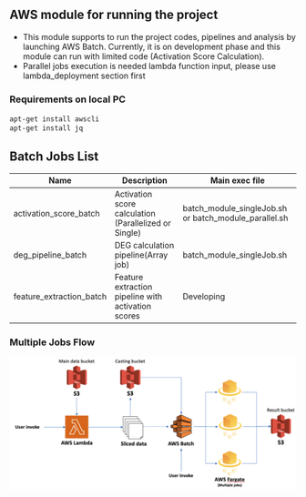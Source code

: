 ## AWS module for running the project
* This module supports to run the project codes, pipelines and analysis by launching AWS Batch. Currently, it is on development phase and this module can run with limited code (Activation Score Calculation).
* Parallel jobs execution is needed lambda function input, please use lambda_deployment section first

### Requirements on local PC
```
apt-get install awscli
apt-get install jq
```

## Batch Jobs List
| Name | Description | Main exec file |
|---------|---------|---------|
| activation_score_batch | Activation score calculation (Parallelized or Single)| batch_module_singleJob.sh or batch_module_parallel.sh |
| deg_pipeline_batch | DEG calculation pipeline(Array job) | batch_module_singleJob.sh |
| feature_extraction_batch | Feature extraction pipeline with activation scores | Developing |


### Multiple Jobs Flow
![flow1](../../README_resource/batch_detail.png)